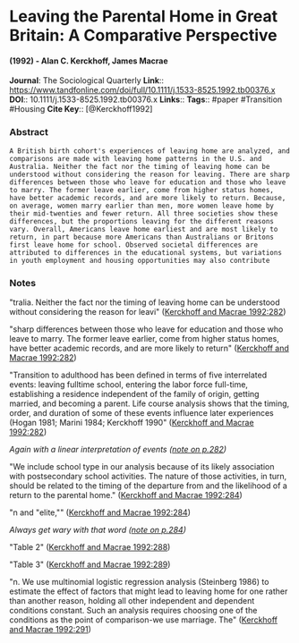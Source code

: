 # Leaving the Parental Home in Great Britain: A Comparative Perspective
#### (1992) - Alan C. Kerckhoff, James Macrae
**Journal**: The Sociological Quarterly
**Link**:: https://www.tandfonline.com/doi/full/10.1111/j.1533-8525.1992.tb00376.x
**DOI**:: 10.1111/j.1533-8525.1992.tb00376.x
**Links**:: 
**Tags**:: #paper #Transition #Housing 
**Cite Key**:: [@Kerckhoff1992]

### Abstract

```
A British birth cohort's experiences of leaving home are analyzed, and comparisons are made with leaving home patterns in the U.S. and Australia. Neither the fact nor the timing of leaving home can be understood without considering the reason for leaving. There are sharp differences between those who leave for education and those who leave to marry. The former leave earlier, come from higher status homes, have better academic records, and are more likely to return. Because, on average, women marry earlier than men, more women leave home by their mid-twenties and fewer return. All three societies show these differences, but the proportions leaving for the different reasons vary. Overall, Americans leave home earliest and are most likely to return, in part because more Americans than Australians or Britons first leave home for school. Observed societal differences are attributed to differences in the educational systems, but variations in youth employment and housing opportunities may also contribute
```

### Notes

"tralia. Neither the fact nor the timing of leaving home can be understood without considering the reason for leavi" ([Kerckhoff and Macrae 1992:282](zotero://open-pdf/library/items/TVZ4GNBD?page=2))

"sharp differences between those who leave for education and those who leave to marry. The former leave earlier, come from higher status homes, have better academic records, and are more likely to return" ([Kerckhoff and Macrae 1992:282](zotero://open-pdf/library/items/TVZ4GNBD?page=2))

"Transition to adulthood has been defined in terms of five interrelated events: leaving fulltime school, entering the labor force full-time, establishing a residence independent of the family of origin, getting married, and becoming a parent. Life course analysis shows that the timing, order, and duration of some of these events influence later experiences (Hogan 1981; Marini 1984; Kerckhoff 1990" ([Kerckhoff and Macrae 1992:282](zotero://open-pdf/library/items/TVZ4GNBD?page=2))

_Again with a linear interpretation of events ([note on p.282](zotero://open-pdf/library/items/TVZ4GNBD?page=2))_

  

"We include school type in our analysis because of its likely association with postsecondary school activities. The nature of those activities, in turn, should be related to the timing of the departure from and the likelihood of a return to the parental home." ([Kerckhoff and Macrae 1992:284](zotero://open-pdf/library/items/TVZ4GNBD?page=4))

"n and "elite,"" ([Kerckhoff and Macrae 1992:284](zotero://open-pdf/library/items/TVZ4GNBD?page=4))

_Always get wary with that word ([note on p.284](zotero://open-pdf/library/items/TVZ4GNBD?page=4))_

  

"Table 2" ([Kerckhoff and Macrae 1992:288](zotero://open-pdf/library/items/TVZ4GNBD?page=8))

"Table 3" ([Kerckhoff and Macrae 1992:289](zotero://open-pdf/library/items/TVZ4GNBD?page=9))

"n. We use multinomial logistic regression analysis (Steinberg 1986) to estimate the effect of factors that might lead to leaving home for one rather than another reason, holding all other independent and dependent conditions constant. Such an analysis requires choosing one of the conditions as the point of comparison-we use marriage. The" ([Kerckhoff and Macrae 1992:291](zotero://open-pdf/library/items/TVZ4GNBD?page=11))